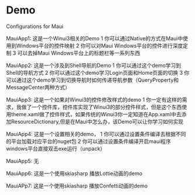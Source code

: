 # Demo
Configurations for Maui

MauiApp1: 这是一个Winui3相关的Demo
    1  你可以通过Native的方式在Maui中使用到Windows平台的控件映射
    2  你可以对Maui Windows平台的控件进行深度定制
    3  可以去掉Maui Windows平台上的标题栏等一系列东西
    
MauiApp2: 这是一个涉及到Shell导航的Demo
    1  你可以通过这个demo学习到Shell的导航方式
    2  你可以通过这个demo学习Login页面和Home页面的切换
    3  你可以通过这个demo学习到切换导航时如何传递导航参数（QueryProperty和MessageCenter两种方式）
    
MauiApp3: 这是一个如果对Winui3的控件修改样式的demo
    1  你一定有这样的需求，我做了一个控件库，控件库实现了Winui3的部分控件样式，但是这个东西使用theme.xaml做了控件样式，如果传统的Winui3你一定知道在App.xaml中去添加ResourceDictionary,但是在Maui中怎么办，该Demo可以让你学习如何实现

MauiApp4: 这是一个设置相关的demo，
    1  你可以通过设置条件编译去根据不同的平台加载对应平台的nuget包
    2  你可以通过设置条件编译开启maui程序windows平台直接双击exe运行（unpack）
    
MauiApp5: 无


MauiApp6: 这是一个使用skiasharp 播放Lottie动画的demo

MauiAPp7: 这是一个使用skiasharp 播放Confetti动画的demo


